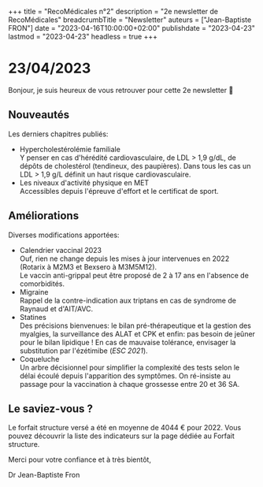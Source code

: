 +++
title = "RecoMédicales n°2"
description = "2e newsletter de RecoMédicales"
breadcrumbTitle = "Newsletter"
auteurs = ["Jean-Baptiste FRON"]
date = "2023-04-16T10:00:00+02:00"
publishdate = "2023-04-23"
lastmod = "2023-04-23"
headless = true
+++

# 23/04/2023

Bonjour, je suis heureux de vous retrouver pour cette 2e newsletter 📰

## Nouveautés

Les derniers chapitres publiés:

- Hypercholestérolémie familiale  
  Y penser en cas d'hérédité cardiovasculaire, de LDL > 1,9 g/dL, de dépôts de cholestérol (tendineux, des paupières). Dans tous les cas un LDL > 1,9 g/L définit un haut risque cardiovasculaire.
- Les niveaux d'activité physique en MET  
  Accessibles depuis l'épreuve d'effort et le certificat de sport.

## Améliorations

Diverses modifications apportées:

- Calendrier vaccinal 2023  
  Ouf, rien ne change depuis les mises à jour intervenues en 2022 (Rotarix à M2M3 et Bexsero à M3M5M12).  
  Le vaccin anti-grippal peut être proposé de 2 à 17 ans en l'absence de comorbidités.
- Migraine  
  Rappel de la contre-indication aux triptans en cas de syndrome de Raynaud et d'AIT/AVC.
- Statines  
  Des précisions bienvenues: le bilan pré-thérapeutique et la gestion des myalgies, la surveillance des ALAT et CPK et enfin: pas besoin de jeûner pour le bilan lipidique ! En cas de mauvaise tolérance, envisager la substitution par l'ézétimibe (*ESC 2021*).
- Coqueluche  
  Un arbre décisionnel pour simplifier la complexité des tests selon le délai écoulé depuis l'apparition des symptômes. On ré-insiste au passage pour la vaccination à chaque grossesse entre 20 et 36 SA.

## Le saviez-vous ?

Le forfait structure versé a été en moyenne de 4044 € pour 2022. Vous pouvez découvrir la liste des indicateurs sur la page dédiée au Forfait structure.

Merci pour votre confiance et à très bientôt,

Dr Jean-Baptiste Fron

